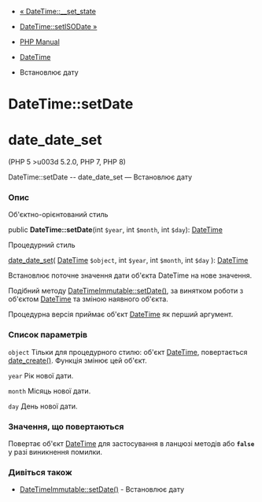 - [« DateTime::\_\_set_state](datetime.set-state.md)
- [DateTime::setISODate »](datetime.setisodate.md)

- [PHP Manual](index.md)
- [DateTime](class.datetime.md)
- Встановлює дату

# DateTime::setDate

# date_date_set

(PHP 5 \>u003d 5.2.0, PHP 7, PHP 8)

DateTime::setDate -- date_date_set — Встановлює дату

### Опис

Об'єктно-орієнтований стиль

public **DateTime::setDate**(int `$year`, int `$month`, int `$day`):
[DateTime](class.datetime.md)

Процедурний стиль

[date_date_set](function.date-date-set.md)(
[DateTime](class.datetime.md) `$object`,
int `$year`,
int `$month`,
int `$day`
): [DateTime](class.datetime.md)

Встановлює поточне значення дати об'єкта DateTime на нове
значення.

Подібний методу
[DateTimeImmutable::setDate()](datetimeimmutable.setdate.md), за
винятком роботи з об'єктом [DateTime](class.datetime.md) та
зміною наявного об'єкта.

Процедурна версія приймає об'єкт [DateTime](class.datetime.md)
як перший аргумент.

### Список параметрів

`object`
Тільки для процедурного стилю: об'єкт [DateTime](class.datetime.md),
повертається [date_create()](function.date-create.md). Функція
змінює цей об'єкт.

`year`
Рік нової дати.

`month`
Місяць нової дати.

`day`
День нової дати.

### Значення, що повертаються

Повертає об'єкт [DateTime](class.datetime.md) для застосування в ланцюзі
методів або **`false`** у разі виникнення помилки.

### Дивіться також

- [DateTimeImmutable::setDate()](datetimeimmutable.setdate.md) -
Встановлює дату
